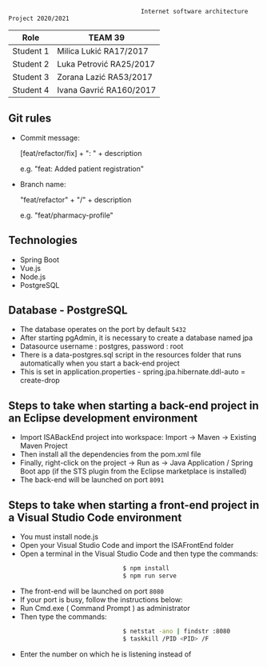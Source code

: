                                          Internet software architecture Project 2020/2021
 
| Role     |              TEAM 39      |
|-------------------|------------------|
| Student 1 | Milica Lukić   RA17/2017 |
| Student 2 | Luka Petrović  RA25/2017 |
| Student 3 | Zorana Lazić   RA53/2017 |
| Student 4 | Ivana Gavrić   RA160/2017|

## Git rules

- Commit message:

    [feat/refactor/fix] + ": " + description
    
    e.g. "feat: Added patient registration"
    
- Branch name:

    "feat/refactor" + "/" + description
    
    e.g. "feat/pharmacy-profile" 

## Technologies

- Spring Boot
- Vue.js
- Node.js
- PostgreSQL

## Database - PostgreSQL
- The database operates on the port by default `5432`
- After starting pgAdmin, it is necessary to create a database named jpa
- Datasource username : postgres, password : root
- There is a data-postgres.sql script in the resources folder that runs automatically when you start a back-end project
- This is set in application.properties - spring.jpa.hibernate.ddl-auto = create-drop

## Steps to take when starting a back-end project in an Eclipse development environment
- Import ISABackEnd project into workspace: Import -> Maven -> Existing Maven Project
- Then install all the dependencies from the pom.xml file
- Finally, right-click on the project -> Run as -> Java Application / Spring Boot app (if the STS plugin from the Eclipse marketplace is installed)
- The back-end will be launched on port `8091`

## Steps to take when starting a front-end project in a Visual Studio Code environment
- You must install node.js
- Open your Visual Studio Code and import the ISAFrontEnd folder
- Open a terminal in the Visual Studio Code and then type the commands:
```sh
                                $ npm install
                                $ npm run serve
```
- The front-end will be launched on port `8080`
- If your port is busy, follow the instructions below:
- Run Cmd.exe ( Command Prompt ) as administrator
- Then type the commands:
```sh
                                $ netstat -ano | findstr :8080
                                $ taskkill /PID <PID> /F
```
- Enter the number on which he is listening instead of <PID>
